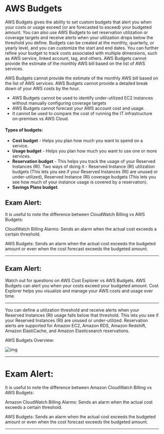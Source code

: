 # AWS Budgets

AWS Budgets gives the ability to set custom budgets that alert you when your costs or usage exceed (or are forecasted to exceed) your budgeted amount. You can also use AWS Budgets to set reservation utilization or coverage targets and receive alerts when your utilization drops below the threshold you define. Budgets can be created at the monthly, quarterly, or yearly level, and you can customize the start and end dates. You can further refine your budget to track costs associated with multiple dimensions, such as AWS service, linked account, tag, and others. AWS Budgets cannot provide the estimate of the monthly AWS bill based on the list of AWS services.

AWS Budgets cannot provide the estimate of the monthly AWS bill based on the list of AWS services. AWS Budgets cannot provide a detailed break down of your AWS costs by the hour.

- AWS Budgets cannot be used to identify under-utilized EC2 instances without manually configuring coverage targets
- AWS Budgets cannot forecast your AWS account cost and usage.
- It cannot be used to compare the cost of running the IT infrastructure on-premises vs AWS Cloud.

#### Types of budgets:

- **Cost budget** - Helps you plan how much you want to spend on a service.
- **Usage budget** - Helps you plan how much you want to use one or more services.
- **Reservation budget** - This helps you track the usage of your Reserved Instances (RI).
  Two ways of doing it - Reserved Instance (RI) utilization budgets (This lets you see if your Reserved Instances (RI) are unused or under-utilized), Reserved Instance (RI) coverage budgets (This lets you see how much of your instance usage is covered by a reservation).
- **Savings Plans budget**.

## Exam Alert:

It is useful to note the difference between CloudWatch Billing vs AWS Budgets:

CloudWatch Billing Alarms: Sends an alarm when the actual cost exceeds a certain threshold.

AWS Budgets: Sends an alarm when the actual cost exceeds the budgeted amount or even when the cost forecast exceeds the budgeted amount.

---

## Exam Alert:

Watch out for questions on AWS Cost Explorer vs AWS Budgets. AWS Budgets can alert you when your costs exceed your budgeted amount. Cost Explorer helps you visualize and manage your AWS costs and usage over time.

---

You can define a utilization threshold and receive alerts when your Reserved Instances (RI) usage falls below that threshold. This lets you see if your Reserved Instances (RI) are unused or under-utilized. Reservation alerts are supported for Amazon EC2, Amazon RDS, Amazon Redshift, Amazon ElastiCache, and Amazon Elasticsearch reservations.

AWS Budgets Overview:

![img](https://assets-pt.media.datacumulus.com/aws-clf-pt/assets/pt4-q5-i1.jpg)

---

# Exam Alert:

It is useful to note the difference between Amazon CloudWatch Billing vs AWS Budgets:

Amazon CloudWatch Billing Alarms: Sends an alarm when the actual cost exceeds a certain threshold.

AWS Budgets: Sends an alarm when the actual cost exceeds the budgeted amount or even when the cost forecast exceeds the budgeted amount.

---

